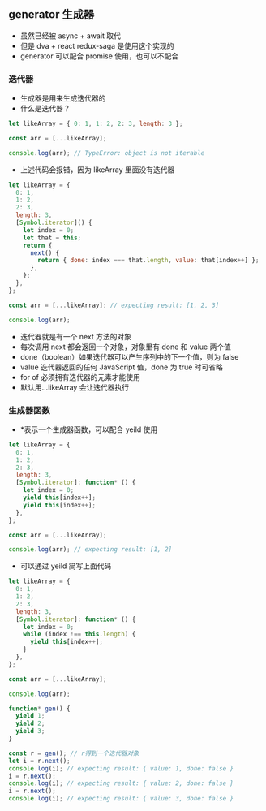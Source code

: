 ## generator 生成器

- 虽然已经被 async + await 取代
- 但是 dva + react redux-saga 是使用这个实现的
- generator 可以配合 promise 使用，也可以不配合

### 迭代器

- 生成器是用来生成迭代器的
- 什么是迭代器？

```js
let likeArray = { 0: 1, 1: 2, 2: 3, length: 3 };

const arr = [...likeArray];

console.log(arr); // TypeError: object is not iterable
```

- 上述代码会报错，因为 likeArray 里面没有迭代器

```js
let likeArray = {
  0: 1,
  1: 2,
  2: 3,
  length: 3,
  [Symbol.iterator]() {
    let index = 0;
    let that = this;
    return {
      next() {
        return { done: index === that.length, value: that[index++] };
      },
    };
  },
};

const arr = [...likeArray]; // expecting result: [1, 2, 3]

console.log(arr);
```

- 迭代器就是有一个 next 方法的对象
- 每次调用 next 都会返回一个对象，对象里有 done 和 value 两个值
- done（boolean）如果迭代器可以产生序列中的下一个值，则为 false
- value 迭代器返回的任何 JavaScript 值，done 为 true 时可省略
- for of 必须拥有迭代器的元素才能使用
- 默认用...likeArray 会让迭代器执行

### 生成器函数

- \*表示一个生成器函数，可以配合 yeild 使用

```js
let likeArray = {
  0: 1,
  1: 2,
  2: 3,
  length: 3,
  [Symbol.iterator]: function* () {
    let index = 0;
    yield this[index++];
    yield this[index++];
  },
};

const arr = [...likeArray];

console.log(arr); // expecting result: [1, 2]
```

- 可以通过 yeild 简写上面代码

```js
let likeArray = {
  0: 1,
  1: 2,
  2: 3,
  length: 3,
  [Symbol.iterator]: function* () {
    let index = 0;
    while (index !== this.length) {
      yield this[index++];
    }
  },
};

const arr = [...likeArray];

console.log(arr);
```

```js
function* gen() {
  yield 1;
  yield 2;
  yield 3;
}

const r = gen(); // r得到一个迭代器对象
let i = r.next();
console.log(i); // expecting result: { value: 1, done: false }
i = r.next();
console.log(i); // expecting result: { value: 2, done: false }
i = r.next();
console.log(i); // expecting result: { value: 3, done: false }
```
